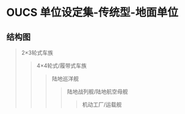 # OUCS 单位设定集-传统型-地面单位



## 结构图
> 2×3轮式车族
> > 4×4轮式/履带式车族
> > > 陆地巡洋舰
> > > > 陆地战列舰/陆地航空母舰
> > > > > 机动工厂/运载舰

